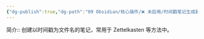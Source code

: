 ```yaml
---
{"dg-publish":true,"dg-path":"09 Obsidian/核心插件/❌ 未启用/时间戳笔记生成器.md","permalink":"/09 Obsidian/核心插件/❌ 未启用/时间戳笔记生成器/","noteIcon":"dg-note-icon","created":"2025-07-31","updated":"2025-07-31"}
---
```



简介:: 创建以时间戳为文件名的笔记，常用于 Zettelkasten 等方法中。